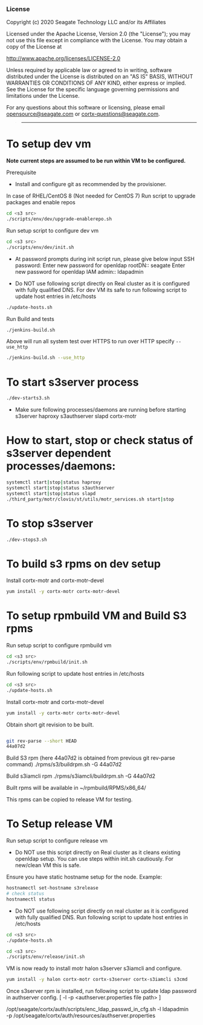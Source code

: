 ### License

Copyright (c) 2020 Seagate Technology LLC and/or its Affiliates

Licensed under the Apache License, Version 2.0 (the "License");
you may not use this file except in compliance with the License.
You may obtain a copy of the License at

   http://www.apache.org/licenses/LICENSE-2.0

Unless required by applicable law or agreed to in writing, software
distributed under the License is distributed on an "AS IS" BASIS,
WITHOUT WARRANTIES OR CONDITIONS OF ANY KIND, either express or implied.
See the License for the specific language governing permissions and
limitations under the License.

For any questions about this software or licensing,
please email opensource@seagate.com or cortx-questions@seagate.com.

> -----------------------------------------------------------------------------------

# To setup dev vm

**Note current steps are assumed to be run within VM to be configured.**

Prerequisite

* Install and configure git as recommended by the provisioner.

In case of RHEL/CentOS 8 (Not needed for CentOS 7) Run
script to upgrade packages and enable repos
```sh
cd <s3 src>
./scripts/env/dev/upgrade-enablerepo.sh
```

Run setup script to configure dev vm
```sh
cd <s3 src>
./scripts/env/dev/init.sh
```

* At password prompts during init script run, please give below input
SSH password: <your SSH user password>
Enter new password for openldap rootDN:: seagate
Enter new password for openldap IAM admin:: ldapadmin

* Do NOT use following script directly on Real cluster as it is configured with fully qualified DNS.
For dev VM its safe to run following script to update host entries in /etc/hosts
```sh
./update-hosts.sh
```

Run Build and tests
```sh
./jenkins-build.sh
```

Above will run all system test over HTTPS to run over HTTP specify `--use_http`
```sh
./jenkins-build.sh --use_http
```

# To start s3server process
```sh
./dev-starts3.sh
```

* Make sure following processes/daemons are running before starting s3server
haproxy
s3authserver
slapd
cortx-motr

# How to start, stop or check status of s3server dependent processes/daemons:
```sh
systemctl start|stop|status haproxy
systemctl start|stop|status s3authserver
systemctl start|stop|status slapd
./third_party/motr/clovis/st/utils/motr_services.sh start|stop
```

# To stop s3server
```sh
./dev-stops3.sh
```

# To build s3 rpms on dev setup
Install cortx-motr and cortx-motr-devel
```sh
yum install -y cortx-motr cortx-motr-devel
```

# To setup rpmbuild VM and Build S3 rpms
Run setup script to configure rpmbuild vm
```sh
cd <s3 src>
./scripts/env/rpmbuild/init.sh
```
Run following script to update host entries in /etc/hosts
```sh
cd <s3 src>
./update-hosts.sh
```

Install cortx-motr and cortx-motr-devel
```sh
yum install -y cortx-motr cortx-motr-devel
```
Obtain short git revision to be built.
```sh

git rev-parse --short HEAD
44a07d2
```

Build S3 rpm (here 44a07d2 is obtained from previous git rev-parse command)
./rpms/s3/buildrpm.sh -G 44a07d2

Build s3iamcli rpm
./rpms/s3iamcli/buildrpm.sh -G 44a07d2

Built rpms will be available in ~/rpmbuild/RPMS/x86_64/

This rpms can be copied to release VM for testing.

# To Setup release VM
Run setup script to configure release vm

* Do NOT use this script directly on Real cluster as it cleans existing openldap
setup. You can use steps within init.sh cautiously.
For new/clean VM this is safe.

Ensure you have static hostname setup for the node. Example:
```sh
hostnamectl set-hostname s3release
# check status
hostnamectl status
```

* Do NOT use following script directly on real cluster as it is configured with fully
qualified DNS. Run following script to update host entries in /etc/hosts
```sh
cd <s3 src>
./update-hosts.sh
```

```sh
cd <s3 src>
./scripts/env/release/init.sh
```
VM is now ready to install motr halon s3server s3iamcli and configure.

```sh
yum install -y halon cortx-motr cortx-s3server cortx-s3iamcli s3cmd
```

Once s3server rpm is installed, run following script to update ldap password
in authserver config. [ -l <ldap passwd> -p <authserver.properties file path> ]

/opt/seagate/cortx/auth/scripts/enc_ldap_passwd_in_cfg.sh -l ldapadmin \
    -p /opt/seagate/cortx/auth/resources/authserver.properties

